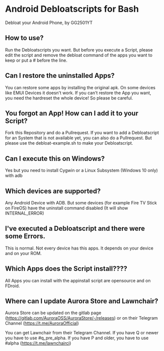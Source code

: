 # Android Debloatscripts for Bash
Debloat your Android Phone, by GG2501YT

## How to use?
Run the Debloatscripts you want. But before you execute a Script, please edit the script and remove the debloat command of the apps you want to keep or put a # before the line.

## Can I restore the uninstalled Apps?
You can restore some apps by installing the original apk. On some devices like EMUI Devices it doesn't work. If you can't restore the App you want, you need the hardreset the whole device! So please be careful.

## You forgot an App! How can I add it to your Script?
Fork this Repository and do a Pullrequest. If you want to add a Debloatscript for an System that is not available yet, you can also do a Pullrequest. But please use the debloat-example.sh to make your Debloatscript.

## Can I execute this on Windows?
Yes but you need to install Cygwin or a Linux Subsystem (Windows 10 only) with adb

## Which devices are supported?
Any Android Device with ADB. But some devices (for example Fire TV Stick on FireOS) have the uninstall command disabled (It will show INTERNAL_ERROR)

## I've executed a Debloatscript and there were some Errors.
This is normal. Not every device has this apps. It depends on your device and on your ROM.

## Which Apps does the Script install????
All Apps you can install with the appinstall script are opensource and on FDroid. 

## Where can I update Aurora Store and Lawnchair?
Aurora Store can be updated on the gitlab page (https://gitlab.com/AuroraOSS/AuroraStore/-/releases) or on their Telegram Channel (https://t.me/AuroraOfficial)

You can get Lawnchair from their Telegram Channel. If you have Q or newer you have to use #q_pre_alpha. If you have P and older, you have to use #alpha (https://t.me/lawnchairci)



